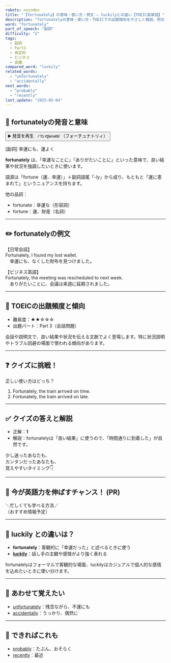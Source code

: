 ```yaml
---
robots: noindex
title: "【fortunately】の意味・使い方・例文 ― luckilyとの違い【TOEIC英単語】"
description: "fortunatelyの意味・使い方・TOEICでの出題傾向をやさしく解説。例文・クイズ付きでluckilyとの違いもわかりやすく学べます。"
word: "fortunately"
part_of_speech: "副詞"
difficulty: "2"
tags:
  - 副詞
  - Part3
  - 肯定的
  - ビジネス
  - 会議
compared_word: "luckily"
related_words:
  - "unfortunately"
  - "accidentally"
next_words:
  - "probably"
  - "recently"
last_update: "2025-05-04"
---
```


## 🔰 fortunatelyの発音と意味

<button class="play-audio" onclick="playTTS('fortunately')">
  <span class="play-audio-main">
    ▶️ 発音を再生　/ˈfɔːrtʃənətli/
  </span>
  <span class="play-audio-sub">
    （フォーチュナトリィ）
  </span>
</button>

[副詞] 幸運にも、運よく

**fortunately** は、「幸運なことに」「ありがたいことに」といった意味で、良い結果や状況を強調したいときに使います。

語源は「fortune（運、幸運）」＋副詞語尾「-ly」から成り、もともと「運に恵まれて」というニュアンスを持ちます。

他の品詞：  
- fortunate：幸運な（形容詞）
- fortune：運、財産（名詞）

---

## ✏️ fortunatelyの例文

【日常会話】  
Fortunately, I found my lost wallet.  
　幸運にも、なくした財布を見つけました。

【ビジネス英語】  
Fortunately, the meeting was rescheduled to next week.  
　ありがたいことに、会議は来週に延期されました。

---

## 🎯 TOEICの出題頻度と傾向

- 難易度：★★☆☆☆
- 出題パート：Part 3（会話問題）

会話や説明文で、良い結果や状況を伝える文脈でよく登場します。特に状況説明やトラブル回避の場面で使われる傾向があります。

---

## ❓ クイズに挑戦！

正しい使い方はどっち？

1. Fortunately, the train arrived on time.  
2. Fortunately, the train arrived on late.

---

## ✅ クイズの答えと解説

- 正解：**1**
- 解説：fortunatelyは「良い結果」に使うので、「時間通りに到着した」が自然です。

少し迷ったあなたも、  
カンタンだったあなたも、  
覚えやすいタイミング👇️

---

## 🚀 今が英語力を伸ばすチャンス！ (PR)

<div class="info-center">
＼忙しくても学べる方法／<br>  
（おすすめ情報予定）
</div>

---

## 🤔  luckily との違いは？

- **fortunately**：客観的に「幸運だった」と述べるときに使う
- **[luckily](/word/luckily/)**：話し手の主観や感情がより強く表れる

fortunatelyはフォーマルで客観的な場面、luckilyはカジュアルで個人的な感情を込めたいときに使い分けます。

---

## 🧩 あわせて覚えたい

- [unfortunately](/word/unfortunately/)：残念ながら、不運にも
- [accidentally](/word/accidentally/)：うっかり、偶然に

---

## 📖 できればこれも

- [probably](/word/probably/)：たぶん、おそらく
- [recently](/word/recently/)：最近

<!-- cvid: aid31_bid30 -->
